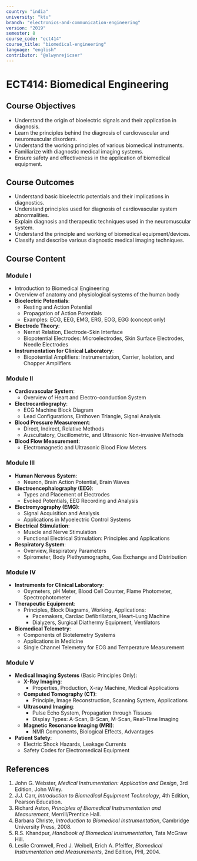 ```yaml
---
country: "india"
university: "ktu"
branch: "electronics-and-communication-engineering"
version: "2019"
semester: 8
course_code: "ect414"
course_title: "biomedical-engineering"
language: "english"
contributor: "@alwynrejicser"
---
```


# ECT414: Biomedical Engineering

## Course Objectives

- Understand the origin of bioelectric signals and their application in diagnosis.
- Learn the principles behind the diagnosis of cardiovascular and neuromuscular disorders.
- Understand the working principles of various biomedical instruments.
- Familiarize with diagnostic medical imaging systems.
- Ensure safety and effectiveness in the application of biomedical equipment.

## Course Outcomes

- Understand basic bioelectric potentials and their implications in diagnostics.
- Understand principles used for diagnosis of cardiovascular system abnormalities.
- Explain diagnosis and therapeutic techniques used in the neuromuscular system.
- Understand the principle and working of biomedical equipment/devices.
- Classify and describe various diagnostic medical imaging techniques.

## Course Content

### Module I

- Introduction to Biomedical Engineering
- Overview of anatomy and physiological systems of the human body
- **Bioelectric Potentials**:
  - Resting and Action Potential
  - Propagation of Action Potentials
  - Examples: ECG, EEG, EMG, ERG, EOG, EGG (concept only)
- **Electrode Theory**:
  - Nernst Relation, Electrode-Skin Interface
  - Biopotential Electrodes: Microelectrodes, Skin Surface Electrodes, Needle Electrodes
- **Instrumentation for Clinical Laboratory**:
  - Biopotential Amplifiers: Instrumentation, Carrier, Isolation, and Chopper Amplifiers

### Module II

- **Cardiovascular System**:
  - Overview of Heart and Electro-conduction System
- **Electrocardiography**:
  - ECG Machine Block Diagram
  - Lead Configurations, Einthoven Triangle, Signal Analysis
- **Blood Pressure Measurement**:
  - Direct, Indirect, Relative Methods
  - Auscultatory, Oscillometric, and Ultrasonic Non-invasive Methods
- **Blood Flow Measurement**:
  - Electromagnetic and Ultrasonic Blood Flow Meters

### Module III

- **Human Nervous System**:
  - Neuron, Brain Action Potential, Brain Waves
- **Electroencephalography (EEG)**:
  - Types and Placement of Electrodes
  - Evoked Potentials, EEG Recording and Analysis
- **Electromyography (EMG)**:
  - Signal Acquisition and Analysis
  - Applications in Myoelectric Control Systems
- **Electrical Stimulation**:
  - Muscle and Nerve Stimulation
  - Functional Electrical Stimulation: Principles and Applications
- **Respiratory System**:
  - Overview, Respiratory Parameters
  - Spirometer, Body Plethysmographs, Gas Exchange and Distribution

### Module IV

- **Instruments for Clinical Laboratory**:
  - Oxymeters, pH Meter, Blood Cell Counter, Flame Photometer, Spectrophotometer
- **Therapeutic Equipment**:
  - Principles, Block Diagrams, Working, Applications:
    - Pacemakers, Cardiac Defibrillators, Heart–Lung Machine
    - Dialyzers, Surgical Diathermy Equipment, Ventilators
- **Biomedical Telemetry**:
  - Components of Biotelemetry Systems
  - Applications in Medicine
  - Single Channel Telemetry for ECG and Temperature Measurement

### Module V

- **Medical Imaging Systems** (Basic Principles Only):
  - **X-Ray Imaging**:
    - Properties, Production, X-ray Machine, Medical Applications
  - **Computed Tomography (CT)**:
    - Principle, Image Reconstruction, Scanning System, Applications
  - **Ultrasound Imaging**:
    - Pulse Echo System, Propagation through Tissues
    - Display Types: A-Scan, B-Scan, M-Scan, Real-Time Imaging
  - **Magnetic Resonance Imaging (MRI)**:
    - NMR Components, Biological Effects, Advantages
- **Patient Safety**:
  - Electric Shock Hazards, Leakage Currents
  - Safety Codes for Electromedical Equipment

## References

1. John G. Webster, *Medical Instrumentation: Application and Design*, 3rd Edition, John Wiley.
2. J.J. Carr, *Introduction to Biomedical Equipment Technology*, 4th Edition, Pearson Education.
3. Richard Aston, *Principles of Biomedical Instrumentation and Measurement*, Merrill/Prentice Hall.
4. Barbara Christe, *Introduction to Biomedical Instrumentation*, Cambridge University Press, 2008.
5. R.S. Khandpur, *Handbook of Biomedical Instrumentation*, Tata McGraw Hill.
6. Leslie Cromwell, Fred J. Weibell, Erich A. Pfeiffer, *Biomedical Instrumentation and Measurements*, 2nd Edition, PHI, 2004.

